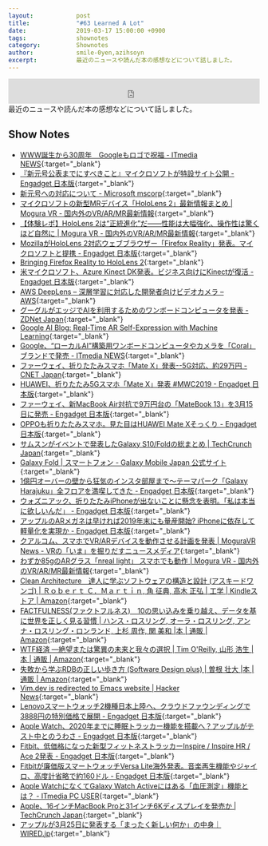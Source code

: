```yaml
---
layout:            post
title:             "#63 Learned A Lot"
date:              2019-03-17 15:00:00 +0900
tags:              shownotes
category:          Shownotes
author:            smile-0yen,azihsoyn
excerpt:           最近のニュースや読んだ本の感想などについて話しました。
---
```

<iframe width="100%" height="50" scrolling="no" frameborder="no" src="https://w.soundcloud.com/player/?url=https%3A//api.soundcloud.com/tracks/591327966&amp;auto_play=false&amp;hide_related=false&amp;show_user=true&amp;show_reposts=false&amp;visual=false&amp;show_artwork=false&amp;default_height=75"></iframe>
最近のニュースや読んだ本の感想などについて話しました。

## Show Notes
- [WWW誕生から30周年　Googleもロゴで祝福 \- ITmedia NEWS](https://www.itmedia.co.jp/news/articles/1903/12/news062.html){:target="_blank"}
- [『新元号公表までにすべきこと』マイクロソフトが特設サイト公開 \- Engadget 日本版](https://japanese.engadget.com/2019/03/04/microsoft/){:target="_blank"}
- [新元号への対応について \- Microsoft mscorp](https://www.microsoft.com/ja-jp/mscorp/newera/default.aspx){:target="_blank"}
- [マイクロソフトの新型MRデバイス「HoloLens 2」最新情報まとめ \| Mogura VR \- 国内外のVR/AR/MR最新情報](https://www.moguravr.com/hololens-2-2019-02/){:target="_blank"}
- [【体験レポ】HoloLens 2は“正統進化”だ——性能は大幅強化、操作性は驚くほど自然に \| Mogura VR \- 国内外のVR/AR/MR最新情報](https://www.moguravr.com/hololens-2-report/){:target="_blank"}
- [MozillaがHoloLens 2対応ウェブブラウザー「Firefox Reality」発表。マイクロソフトと提携 \- Engadget 日本版](https://japanese.engadget.com/2019/02/24/mozilla-hololens-2-firefox-reality/){:target="_blank"}
- [Bringing Firefox Reality to HoloLens 2](https://blog.mozvr.com/bringing-firefox-reality-to-hololens-2/){:target="_blank"}
- [米マイクロソフト、Azure Kinect DK発表。ビジネス向けにKinectが復活 \- Engadget 日本版](https://japanese.engadget.com/2019/02/25/azure-kinect-dk-kinect/){:target="_blank"}
- [AWS DeepLens – 深層学習に対応した開発者向けビデオカメラ – AWS](https://aws.amazon.com/jp/deeplens/){:target="_blank"}
- [グーグルがエッジでAIを利用するためのワンボードコンピュータを発表 \- ZDNet Japan](https://japan.zdnet.com/article/35133858/){:target="_blank"}
- [Google AI Blog: Real\-Time AR Self\-Expression with Machine Learning](https://ai.googleblog.com/2019/03/real-time-ar-self-expression-with.html){:target="_blank"}
- [Google、“ローカルAI”構築用ワンボードコンピュータやカメラを「Coral」ブランドで発売 \- ITmedia NEWS](https://www.itmedia.co.jp/news/articles/1903/07/news093.html){:target="_blank"}
- [ファーウェイ、折りたたみスマホ「Mate X」発表\-\-5G対応、約29万円 \- CNET Japan](https://japan.cnet.com/article/35133193/){:target="_blank"}
- [HUAWEI、折りたたみ5Gスマホ「Mate X」発表 \#MWC2019 \- Engadget 日本版](https://japanese.engadget.com/2019/02/24/huawei-5g-mate-x-mwc2019/){:target="_blank"}
- [ファーウェイ、新MacBook Air対抗で9万円台の「MateBook 13」を3月15日に発売 \- Engadget 日本版](https://japanese.engadget.com/2019/03/04/macbook-air-9-matebook-13-3-15/){:target="_blank"}
- [OPPOも折りたたみスマホ。見た目はHUAWEI Mate Xそっくり \- Engadget 日本版](https://japanese.engadget.com/2019/02/25/oppo-huawei-mate-x/){:target="_blank"}
- [サムスンがイベントで発表したGalaxy S10/Foldの総まとめ \| TechCrunch Japan](https://jp.techcrunch.com/2019/02/22/2019-02-20-samsung-galaxy-unpacked-event/){:target="_blank"}
- [Galaxy Fold \| スマートフォン \- Galaxy Mobile Japan 公式サイト](https://www.galaxymobile.jp/galaxy-fold/){:target="_blank"}
- [1億円オーバーの壁から狂気のインスタ部屋まで〜テーマパーク「Galaxy Harajuku」全フロアを満喫してきた \- Engadget 日本版](https://japanese.engadget.com/2019/03/15/1-galaxy-harajuku/){:target="_blank"}
- [ウォズニアック、折りたたみiPhoneが出ないことに懸念を表明。「私は本当に欲しいんだ」 \- Engadget 日本版](https://japanese.engadget.com/2019/02/26/woz/){:target="_blank"}
- [アップルのARメガネは早ければ2019年末にも量産開始? iPhoneに依存して軽量化を実現か \- Engadget 日本版](https://japanese.engadget.com/2019/03/08/ar-2019-iphone/){:target="_blank"}
- [クアルコム、スマホでVR/ARデバイスを動作させる計画を発表 \| MoguraVR News \- VRの「いま」を掘りだすニュースメディア](https://www.moguravr.com/qualcomm-snapdragon-855-2/){:target="_blank"}
- [わずか85gのARグラス「nreal light」 スマホでも動作 \| Mogura VR \- 国内外のVR/AR/MR最新情報](https://www.moguravr.com/nreal-light-2/){:target="_blank"}
- [Clean Architecture　達人に学ぶソフトウェアの構造と設計 \(アスキードワンゴ\) \| Ｒｏｂｅｒｔ Ｃ．Ｍａｒｔｉｎ, 角 征典, 高木 正弘 \| 工学 \| Kindleストア \| Amazon](https://www.amazon.co.jp/dp/B07FSBHS2V/ref=dp-kindle-redirect?_encoding=UTF8&btkr=1){:target="_blank"}
- [FACTFULNESS\(ファクトフルネス\)　10の思い込みを乗り越え、データを基に世界を正しく見る習慣 \| ハンス・ロスリング, オーラ・ロスリング, アンナ・ロスリング・ロンランド, 上杉 周作, 関 美和 \|本 \| 通販 \| Amazon](https://www.amazon.co.jp/FACTFULNESS-%E3%83%95%E3%82%A1%E3%82%AF%E3%83%88%E3%83%95%E3%83%AB%E3%83%8D%E3%82%B9-10%E3%81%AE%E6%80%9D%E3%81%84%E8%BE%BC%E3%81%BF%E3%82%92%E4%B9%97%E3%82%8A%E8%B6%8A%E3%81%88%E3%80%81%E3%83%87%E3%83%BC%E3%82%BF%E3%82%92%E5%9F%BA%E3%81%AB%E4%B8%96%E7%95%8C%E3%82%92%E6%AD%A3%E3%81%97%E3%81%8F%E8%A6%8B%E3%82%8B%E7%BF%92%E6%85%A3-%E3%83%8F%E3%83%B3%E3%82%B9%E3%83%BB%E3%83%AD%E3%82%B9%E3%83%AA%E3%83%B3%E3%82%B0/dp/4822289605/ref=sr_1_1?s=books&ie=UTF8&qid=1552749811&sr=1-1&keywords=%E3%83%95%E3%82%A1%E3%82%AF%E3%83%88%E3%83%95%E3%83%AB%E3%83%8D%E3%82%B9){:target="_blank"}
- [WTF経済 ―絶望または驚異の未来と我々の選択 \| Tim O'Reilly, 山形 浩生 \|本 \| 通販 \| Amazon](https://www.amazon.co.jp/WTF%E7%B5%8C%E6%B8%88-%E2%80%95%E7%B5%B6%E6%9C%9B%E3%81%BE%E3%81%9F%E3%81%AF%E9%A9%9A%E7%95%B0%E3%81%AE%E6%9C%AA%E6%9D%A5%E3%81%A8%E6%88%91%E3%80%85%E3%81%AE%E9%81%B8%E6%8A%9E-Tim-OReilly/dp/487311859X/ref=sr_1_1?s=books&ie=UTF8&qid=1552749843&sr=1-1&keywords=WTF%E7%B5%8C%E6%B8%88){:target="_blank"}
- [失敗から学ぶRDBの正しい歩き方 \(Software Design plus\) \| 曽根 壮大 \|本 \| 通販 \| Amazon](https://www.amazon.co.jp/%E5%A4%B1%E6%95%97%E3%81%8B%E3%82%89%E5%AD%A6%E3%81%B6RDB%E3%81%AE%E6%AD%A3%E3%81%97%E3%81%84%E6%AD%A9%E3%81%8D%E6%96%B9-Software-Design-plus-%E6%9B%BD%E6%A0%B9/dp/4297104083/ref=sr_1_1?s=books&ie=UTF8&qid=1552749875&sr=1-1&keywords=RDB){:target="_blank"}
- [Vim\.dev is redirected to Emacs website \| Hacker News](https://news.ycombinator.com/item?id=19279489){:target="_blank"}
- [Lenovoスマートウォッチ2機種日本上陸へ、クラウドファウンディングで3888円の特別価格で展開 \- Engadget 日本版](https://japanese.engadget.com/2019/01/18/lenovo-2-3888/){:target="_blank"}
- [Apple Watch、2020年までに睡眠トラッカー機能を搭載へ？アップルがテスト中とのうわさ \- Engadget 日本版](https://japanese.engadget.com/2019/02/27/apple-watch-2020/){:target="_blank"}
- [Fitbit、低価格になった新型フィットネストラッカーInspire / Inspire HR / Ace 2発表 \- Engadget 日本版](https://japanese.engadget.com/2019/03/06/fitbit-inspire-inspire-hr-ace-2/){:target="_blank"}
- [Fitbitが廉価版スマートウォッチVersa Lite海外発表。音楽再生機能やジャイロ、高度計省略で約160ドル \- Engadget 日本版](https://japanese.engadget.com/2019/03/07/fitbit-versa-lite-160/){:target="_blank"}
- [Apple WatchになくてGalaxy Watch Activeにはある「血圧測定」機能とは？ \- ITmedia PC USER](https://www.itmedia.co.jp/pcuser/articles/1902/24/news016.html){:target="_blank"}
- [Apple、16インチMacBook Proと31インチ6Kディスプレイを発売か \| TechCrunch Japan](https://jp.techcrunch.com/2019/02/19/2019-02-18-apple-could-release-a-16-inch-macbook-pro-and-a-a-31-inch-6k-display/){:target="_blank"}
- [アップルが3月25日に発表する「まったく新しい何か」の中身｜WIRED\.jp](https://wired.jp/2019/03/13/apple-event-march-2019-services/){:target="_blank"}

